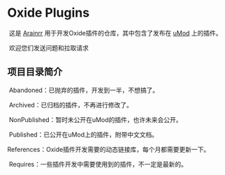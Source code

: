 # Oxide Plugins
​	这是 [Arainrr](https://umod.org/user/Arainrr) 用于开发Oxide插件的仓库，其中包含了发布在 [uMod](https://umod.org/) 上的插件。

​	欢迎您们发送问题和拉取请求



## 项目目录简介

​	Abandoned：已抛弃的插件，开发到一半，不想搞了。

​	Archived：已归档的插件，不再进行修改了。

​	NonPublished：暂时未公开在uMod的插件，也许未来会公开。

​	Published：已公开在uMod上的插件，附带中文文档。

​	References：Oxide插件开发需要的动态链接库，每个月都需要更新一下。

​	Requires：一些插件开发中需要使用到的插件，不一定是最新的。

